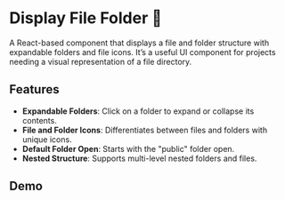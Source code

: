 # Display File Folder 📂

A React-based component that displays a file and folder structure with expandable folders and file icons. It’s a useful UI component for projects needing a visual representation of a file directory.

## Features

- **Expandable Folders**: Click on a folder to expand or collapse its contents.
- **File and Folder Icons**: Differentiates between files and folders with unique icons.
- **Default Folder Open**: Starts with the "public" folder open.
- **Nested Structure**: Supports multi-level nested folders and files.

## Demo
